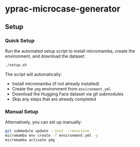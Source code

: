 # yprac-microcase-generator

## Setup

### Quick Setup

Run the automated setup script to install micromamba, create the environment, and download the dataset:

```bash
./setup.sh
```

The script will automatically:
- Install micromamba (if not already installed)
- Create the `ymg` environment from `environment.yml`
- Download the Hugging Face dataset via git submodules
- Skip any steps that are already completed

### Manual Setup

Alternatively, you can set up manually:

```bash
git submodule update --init --recursive
micromamba env create -f environment.yml -y
micromamba activate ymg
```